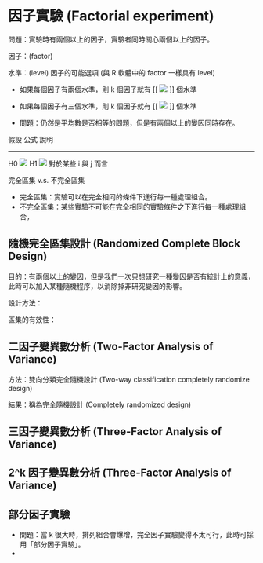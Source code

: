 # 因子實驗 (Factorial experiment)

問題：實驗時有兩個以上的因子，實驗者同時關心兩個以上的因子。

因子：(factor) 

水準：(level) 因子的可能選項 (與 R 軟體中的 factor 一樣具有 level)
* 如果每個因子有兩個水準，則 k 個因子就有 [[ ![](../timg/ad08fba6765e.jpg) ]] 個水準
* 如果每個因子有三個水準，則 k 個因子就有 [[ ![](../timg/9cc5af69534a.jpg) ]] 個水準

* 問題：仍然是平均數是否相等的問題，但是有兩個以上的變因同時存在。

假設      公式                                                 說明
-----     ----------------------------------------------       ----------------------------------
H0         ![](../timg/9a5ce3e19b96.jpg) 
H1         ![](../timg/9fc3a0e9fb44.jpg)                                    對於某些 i 與 j 而言

完全區集 v.s. 不完全區集

* 完全區集：實驗可以在完全相同的條件下進行每一種處理組合。
* 不完全區集：某些實驗不可能在完全相同的實驗條件之下進行每一種處理組合，

## 隨機完全區集設計 (Randomized Complete Block Design) 

目的：有兩個以上的變因，但是我們一次只想研究一種變因是否有統計上的意義，此時可以加入某種隨機程序，以消除掉非研究變因的影響。

設計方法：

區集的有效性：

## 二因子變異數分析 (Two-Factor Analysis of Variance) 

方法：雙向分類完全隨機設計 (Two-way classification completely randomize design)

結果：稱為完全隨機設計 (Completely randomized design)

## 三因子變異數分析 (Three-Factor Analysis of Variance) 

## 2^k 因子變異數分析 (Three-Factor Analysis of Variance)

## 部分因子實驗

* 問題：當 k 很大時，排列組合會爆增，完全因子實驗變得不太可行，此時可採用「部分因子實驗」。
*
